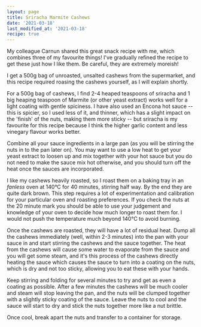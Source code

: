 ```yaml
---
layout: page
title: Sriracha Marmite Cashews
date: '2021-03-18'
last_modified_at: '2021-03-18'
recipe: true
---
```


My colleague Carnun shared this great snack recipe with me, which combines three of my favourite things! I've gradually refined the recipe to get these just how I like them. Be careful, they are extremely moreish!

I get a 500g bag of unroasted, unsalted cashews from the supermarket, and this recipe required roasing the cashews yourself, as I will explain shortly.

For a 500g bag of cashews, I find 2-4 heaped teaspoons of sriracha and 1 big heaping teaspoon of Marmite (or other yeast extract) works well for a light coating with gentle spiciness. I have also used an Encona hot sauce -- this is spicier, so I used less of it, and thinner, which has a slight impact on the 'finish' of the nuts, making them more sticky -- but sriracha is my favourite for this recipe because I think the higher garlic content and less vinegary flavour works better.

Combine all your sauce ingredients in a large pan (as you will be stirring the nuts in to the pan later on). You may want to use a low heat to get your yeast extract to loosen up and mix together with your hot sauce but you do not need to make the sauce mix hot otherwise, and you should turn off the heat once the sauces are incorporated.

I like my cashews heavily roasted, so I roast them on a baking tray in an _fanless_ oven at 140°C for 40 minutes, stirring half way. By the end they are quite dark brown. This step requires a lot of experimentation and calibration for your particular oven and roasting preferences. If you check the nuts at the 20 minute mark you should be able to use your judgement and knowledge of your oven to decide how much longer to roast them for. I would not push the temperature much beyond 140°C to avoid burning.

Once the cashews are roasted, they will have a lot of residual heat. Dump all the cashews immediately (well, within 2-3 minutes) into the pan with your sauce in and start stirring the cashews and the sauce together. The heat from the cashews will cause some water to evaporate from the sauce and you will get some steam, and it's this process of the cashews directly heating the sauce which causes the sauce to turn into a coating on the nuts, which is dry and not too sticky, allowing you to eat these with your hands.

Keep stirring and folding for several minutes to try and get as even a coating as possible. After a few minutes the cashews will be much cooler and steam will stop leaving the pan, and the nuts will be clumped together with a slightly sticky coating of the sauce. Leave the nuts to cool and the sauce will start to dry and stick the nuts together more like a nut brittle.

Once cool, break apart the nuts and transfer to a container for storage.

